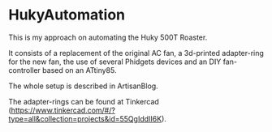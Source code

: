 # HukyAutomation

This is my approach on automating the Huky 500T Roaster.

It consists of a replacement of the original AC fan, a 3d-printed adapter-ring for the new fan, the use of several Phidgets devices and an DIY fan-controller based on an ATtiny85.

The whole setup is described in ArtisanBlog.

The adapter-rings can be found at Tinkercad (https://www.tinkercad.com/#/?type=all&collection=projects&id=55QgIddII6K).
